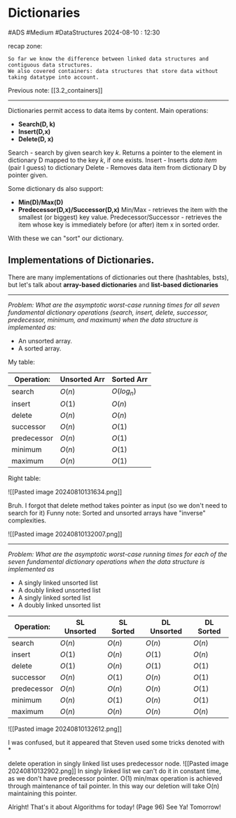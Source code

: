 # Dictionaries
#ADS #Medium  #DataStructures 
2024-08-10 : 12:30

recap zone:
```
So far we know the difference between linked data structures and contiguous data structures.
We also covered containers: data structures that store data without taking datatype into account.
```
Previous note: [[3.2_containers]]

---
Dictionaries permit access to data items by content.
Main operations:
- **Search(D, k)**
- **Insert(D,x)**
- **Delete(D, x)**

Search - search by given search key *k*. Returns a pointer to the element in dictionary D mapped to the key *k*, if one exists.
Insert - Inserts *data item* (pair I guess) to dictionary
Delete - Removes data item from dictionary D by pointer given.

Some dictionary ds also support:
- **Min(D)/Max(D)**
- **Predecessor(D,x)/Successor(D,x)**
Min/Max - retrieves the item with the smallest (or biggest) key value.
Predecessor/Successor - retrieves the item whose key is immediately before (or after) item x in sorted order. 

With these we can "sort" our dictionary.

## Implementations of Dictionaries.
There are many implementations of dictionaries out there (hashtables, bsts), but let's talk about **array-based dictionaries** and **list-based dictionaries**
___

*Problem: What are the asymptotic worst-case running times for all seven fundamental dictionary operations (search, insert, delete, successor, predecessor, minimum, and maximum) when the data structure is implemented as:*
- An unsorted array.
- A sorted array.

My table:

| Operation:  | Unsorted Arr | Sorted Arr |
| ----------- | ------------ | ---------- |
| search      | $O(n)$       | $O(log_n)$ |
| insert      | $O(1)$       | $O(n)$     |
| delete      | $O(n)$       | $O(n)$     |
| successor   | $O(n)$       | $O(1)$     |
| predecessor | $O(n)$       | $O(1)$     |
| minimum     | $O(n)$       | $O(1)$     |
| maximum     | $O(n)$       | $O(1)$     |
Right table:

![[Pasted image 20240810131634.png]]

Bruh. I forgot that delete method takes pointer as input (so we don't need to search for it)
Funny note:
Sorted and unsorted arrays have "inverse" complexities.

![[Pasted image 20240810132007.png]]

---

*Problem: What are the asymptotic worst-case running times for each of the seven fundamental dictionary operations when the data structure is implemented as*

- A singly linked unsorted list
- A doubly linked unsorted list
- A singly linked sorted list
-  A doubly linked unsorted list

| Operation:  | SL Unsorted | SL Sorted | DL Unsorted | DL Sorted |
| ----------- | ----------- | --------- | ----------- | --------- |
| search      | $O(n)$      | $O(n)$    | $O(n)$      | $O(n)$    |
| insert      | $O(1)$      | $O(n)$    | $O(1)$      | $O(n)$    |
| delete      | $O(1)$      | $O(n)$    | $O(1)$      | $O(1)$    |
| successor   | $O(n)$      | $O(1)$    | $O(n)$      | $O(1)$    |
| predecessor | $O(n)$      | $O(n)$    | $O(n)$      | $O(1)$    |
| minimum     | $O(n)$      | $O(1)$    | $O(n)$      | $O(1)$    |
| maximum     | $O(n)$      | $O(n)$    | $O(n)$      | $O(n)$    |

![[Pasted image 20240810132612.png]]

I was confused, but it appeared that Steven used some tricks denoted with *

delete operation in singly linked list uses predecessor node.
![[Pasted image 20240810132902.png]]
In singly linked list we can't do it in constant time, as we don't have predecessor pointer.
O(1) min/max operation is achieved through maintenance of tail pointer.
In this way our deletion will take O(n) maintaining this pointer.

Alright! That's it about Algorithms for today! (Page 96)
See Ya! Tomorrow!

